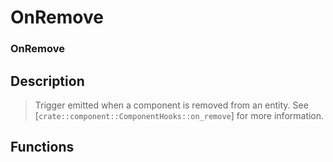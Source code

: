 # OnRemove

### OnRemove



## Description

>  Trigger emitted when a component is removed from an entity. See [`crate::component::ComponentHooks::on_remove`]
>  for more information.

## Functions

